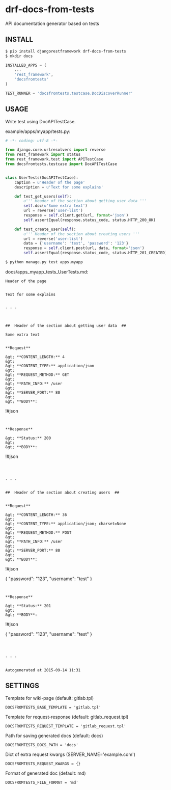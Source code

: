 drf-docs-from-tests
===================

API documentation generator based on tests


## INSTALL ##

```sh
$ pip install djangorestframework drf-docs-from-tests
$ mkdir docs
```

```python
INSTALLED_APPS = (
    ...
    'rest_framework',
    'docsfromtests'
)

TEST_RUNNER = 'docsfromtests.testcase.DocDiscoverRunner'
```


## USAGE ##

Write test using DocAPITestCase.

example/apps/myapp/tests.py:

```python
# -*- coding: utf-8 -*-

from django.core.urlresolvers import reverse
from rest_framework import status
from rest_framework.test import APITestCase
from docsfromtests.testcase import DocAPITestCase


class UserTests(DocAPITestCase):
    caption = u'Header of the page'
    description = u'Text for some explains'

    def test_get_users(self):
        u''' Header of the section about getting user data '''
        self.doc(u'Some extra text')
        url = reverse('user-list')
        response = self.client.get(url, format='json')
        self.assertEqual(response.status_code, status.HTTP_200_OK)

    def test_create_user(self):
        u''' Header of the section about creating users '''
        url = reverse('user-list')
        data = {'username': 'test', 'password': '123'}
        response = self.client.post(url, data, format='json')
        self.assertEqual(response.status_code, status.HTTP_201_CREATED)
```

```sh
$ python manage.py test apps.myapp
```

docs/apps_myapp_tests_UserTests.md:
```
Header of the page


Text for some explains


- - -



##  Header of the section about getting user data  ##

Some extra text


**Request**

&gt; **CONTENT_LENGTH:** 4
&gt;
&gt; **CONTENT_TYPE:** application/json
&gt;
&gt; **REQUEST_METHOD:** GET
&gt;
&gt; **PATH_INFO:** /user
&gt;
&gt; **SERVER_PORT:** 80
&gt;
&gt; **BODY**:

```
!#json


```


**Response**

&gt; **Status:** 200
&gt;
&gt; **BODY**:

```
!#json


```



- - -


##  Header of the section about creating users  ##


**Request**

&gt; **CONTENT_LENGTH:** 36
&gt;
&gt; **CONTENT_TYPE:** application/json; charset=None
&gt;
&gt; **REQUEST_METHOD:** POST
&gt;
&gt; **PATH_INFO:** /user
&gt;
&gt; **SERVER_PORT:** 80
&gt;
&gt; **BODY**:

```
!#json

{
&quot;password&quot;: &quot;123&quot;,
&quot;username&quot;: &quot;test&quot;
}
```


**Response**

&gt; **Status:** 201
&gt;
&gt; **BODY**:

```
!#json

{
&quot;password&quot;: &quot;123&quot;,
&quot;username&quot;: &quot;test&quot;
}
```



- - -


Autogenerated at 2015-09-14 11:31
```


## SETTINGS ##

Template for wiki-page (default: gitlab.tpl)

```DOCSFROMTESTS_BASE_TEMPLATE = 'gitlab.tpl'```

Template for request-response (default: gitlab_request.tpl)

```DOCSFROMTESTS_REQUEST_TEMPLATE = 'gitlab_request.tpl'```

Path for saving generated docs (default: docs)

```DOCSFROMTESTS_DOCS_PATH = 'docs'```

Dict of extra request kwargs (SERVER_NAME='example.com')

```DOCSFROMTESTS_REQUEST_KWARGS = {}```

Format of generated doc (default: md)

```DOCSFROMTESTS_FILE_FORMAT = 'md'```
